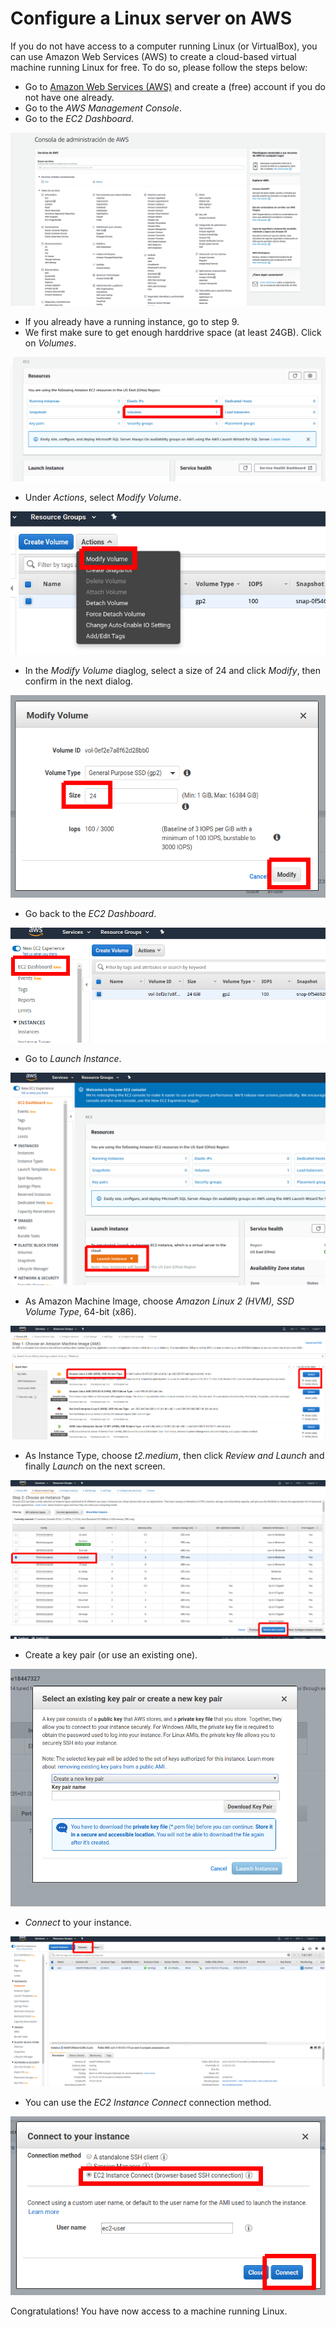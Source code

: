 # Configure a Linux server on AWS

If you do not have access to a computer running Linux \(or VirtualBox\), you can use Amazon Web Services \(AWS\) to create a cloud-based virtual machine running Linux for free. To do so, please follow the steps below:

* Go to [Amazon Web Services \(AWS\)](https://aws.amazon.com/) and create a \(free\) account if you do not have one already.
* Go to the _AWS Management Console_.
* Go to the _EC2 Dashboard_.

![AWS Management Console.](../.gitbook/assets/screen-shot-2020-07-15-at-21.43.14.png)

* If you already have a running instance, go to step 9.
* We first make sure to get enough harddrive space \(at least 24GB\). Click on _Volumes_.

![Volumes in the Management Console.](../.gitbook/assets/volumes.png)

* Under _Actions_, select _Modify Volume_.

![Volume Actions.](../.gitbook/assets/volume_actions.png)

* In the _Modify Volume_ diaglog, select a size of 24 and click _Modify_, then confirm in the next dialog.

![Modify Volume.](../.gitbook/assets/modify_volume.png)

* Go back to the _EC2 Dashboard_.

![EC2 Dashboard.](../.gitbook/assets/dashboard.png)

* Go to _Launch Instance_.

![Launch Instance.](../.gitbook/assets/launch_instance.png)

* As Amazon Machine Image, choose _Amazon Linux 2 \(HVM\), SSD Volume Type_, 64-bit \(x86\).

![Amazon Machine Image.](../.gitbook/assets/AMI.png)

* As Instance Type, choose _t2.medium_, then click _Review and Launch_ and finally _Launch_ on the next screen.

![Instance Type.](../.gitbook/assets/Instance_Type.png)

* Create a key pair \(or use an existing one\).

![Create a key pair.](../.gitbook/assets/key_pair.png)

* _Connect_ to your instance.

![Connect.](../.gitbook/assets/connect.png)

* You can use the _EC2 Instance Connect_ connection method.

![Choose connection method.](../.gitbook/assets/connect2.png)

Congratulations! You have now access to a machine running Linux.

